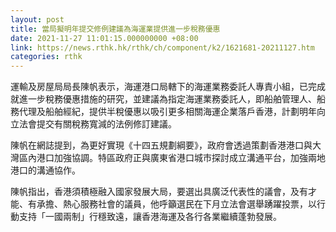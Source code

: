 ```yaml
---
layout: post
title: 當局擬明年提交修例建議為海運業提供進一步稅務優惠
date: 2021-11-27 11:01:15.000000000 +08:00
link: https://news.rthk.hk/rthk/ch/component/k2/1621681-20211127.htm
categories: rthk
---
```


運輸及房屋局局長陳帆表示，海運港口局轄下的海運業務委託人專責小組，已完成就進一步稅務優惠措施的研究，並建議為指定海運業務委託人，即船舶管理人、船務代理及船舶經紀，提供半稅優惠以吸引更多相關海運企業落戶香港，計劃明年向立法會提交有關稅務寬減的法例修訂建議。

陳帆在網誌提到，為更好實現《十四五規劃綱要》，政府會透過策劃香港港口與大灣區內港口加強協調。特區政府正與廣東省港口城市探討成立溝通平台，加強兩地港口的溝通協作。

陳帆指出，香港須積極融入國家發展大局，要選出具廣泛代表性的議會，及有才能、有承擔、熱心服務社會的議員，他呼籲選民在下月立法會選舉踴躍投票，以行動支持「一國兩制」行穩致遠，讓香港海運及各行各業繼續蓬勃發展。
